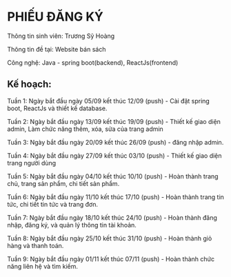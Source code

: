 # PHIẾU ĐĂNG KÝ

Thông tin sinh viên: Trương Sỹ Hoàng

Thông tin đề tại: Website bán sách

Công nghệ: Java - spring boot(backend), ReactJs(frontend)

## Kế hoạch: 
Tuần 1: Ngày bắt đầu ngày 05/09 kết thúc 12/09 (push) - Cài đặt spring boot, ReactJs và thiết kế database.

Tuần 2: Ngày bắt đầu ngày 13/09 kết thúc 19/09 (push) - Thiết kế giao diện admin, Làm chức năng thêm, xóa, sửa của trang admin

Tuần 3: Ngày bắt đầu ngày 20/09 kết thúc 26/09 (push) - đăng nhập admin.

Tuần 4:  Ngày bắt đầu ngày 27/09 kết thúc 03/10 (push) - Thiết kế giao diện trang người dùng

Tuần 5:  Ngày bắt đầu ngày 04/10 kết thúc 10/10 (push) - Hoàn thành trang chủ, trang sản phẩm, chi tiết sản phẩm.

Tuần 6:  Ngày bắt đầu ngày 11/10 kết thúc 17/10 (push) - Hoàn thành trang tin tức, chi tiết tin tức và trang đơn.

Tuần 7: Ngày bắt đầu ngày 18/10 kết thúc 24/10 (push) - Hoàn thành đăng nhập, đăng ký, và quản lý thông tin tài khoản.

Tuần 8: Ngày bắt đầu ngày 25/10 kết thúc 31/10 (push) - Hoàn thành giỏ hàng và thanh toán.

Tuần 9: Ngày bắt đầu ngày 01/11 kết thúc 07/11 (push) - Hoàn thành chức năng liên hệ và tìm kiếm.




